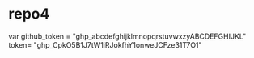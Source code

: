 # repo4

var github_token = "ghp_abcdefghijklmnopqrstuvwxzyABCDEFGHIJKL"
token= "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"
